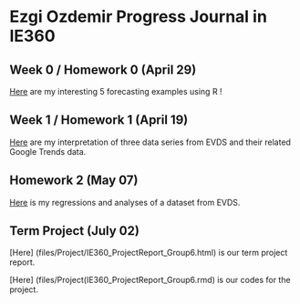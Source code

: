 
# Ezgi Ozdemir Progress Journal in IE360

## Week 0 / Homework 0 (April 29)

[Here](files/IE360_Spring21_Homework0.html) are my interesting 5 forecasting examples using R !

## Week 1 / Homework 1 (April 19)

[Here](files/HW1/IE360_HW1.html) are my interpretation of three data series from EVDS and their 
related Google Trends data.

## Homework 2 (May 07)

[Here](files/HW2/IE360_HW2.html) is my regressions and analyses of a dataset from EVDS.

## Term Project (July 02)

[Here] (files/Project/IE360_ProjectReport_Group6.html) is our term project report.

[Here] (files/Project(IE360_ProjectReport_Group6.rmd) is our codes for the project.
